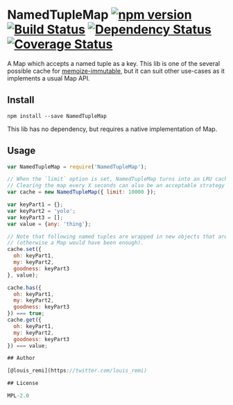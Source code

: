 NamedTupleMap [![npm version](https://badge.fury.io/js/namedtuplemap.svg)](https://badge.fury.io/js/namedtuplemap) [![Build Status](https://travis-ci.org/memoize-immutable/namedtuplemap.svg?branch=master)](https://travis-ci.org/memoize-immutable/namedtuplemap) [![Dependency Status](https://david-dm.org/memoize-immutable/namedtuplemap.svg)](https://david-dm.org/memoize-immutable/namedtuplemap) [![Coverage Status](https://coveralls.io/repos/github/memoize-immutable/namedtuplemap/badge.svg?branch=master)](https://coveralls.io/github/memoize-immutable/namedtuplemap?branch=master)
=============

A Map which accepts a named tuple as a key.
This lib is one of the several possible cache for [memoize-immutable](/louisremi/memoize-immutable),
but it can suit other use-cases as it implements a usual Map API.

## Install

`npm install --save NamedTupleMap`

This lib has no dependency, but requires a native implementation of Map.

## Usage

```js
var NamedTupleMap = require('NamedTupleMap');

// When the `limit` option is set, NamedTupleMap turns into an LRU cache.
// Clearing the map every X seconds can also be an acceptable strategy sometimes.
var cache = new NamedTupleMap({ limit: 10000 });

var keyPart1 = {};
var keyPart2 = 'yolo';
var keyPart3 = [];
var value = {any: 'thing'};

// Note that following named tuples are wrapped in new objects that are !==
// (otherwise a Map would have been enough).
cache.set({
  oh: keyPart1,
  my: keyPart2,
  goodness: keyPart3
}, value);

cache.has({
  oh: keyPart1,
  my: keyPart2,
  goodness: keyPart3
}) === true;
cache.get({
  oh: keyPart1,
  my: keyPart2,
  goodness: keyPart3
}) === value;

## Author

[@louis_remi](https://twitter.com/louis_remi)

## License

MPL-2.0
